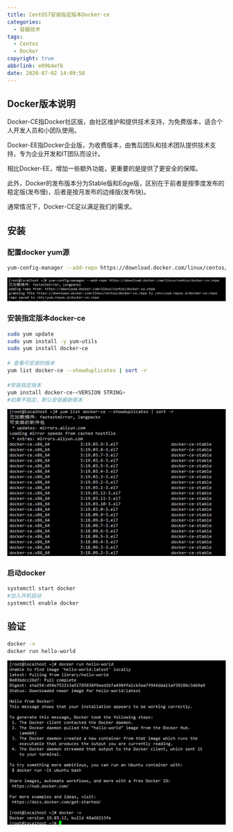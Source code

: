 ```yaml
---
title: CentOS7安装指定版本Docker-ce
categories:
  - 容器技术
tags:
  - Centos
  - Docker
copyright: true
abbrlink: e09b4ef6
date: 2020-07-02 14:09:58
---
```


## **Docker版本说明**

Docker-CE指Docker社区版，由社区维护和提供技术支持，为免费版本，适合个人开发人员和小团队使用。

Docker-EE指Docker企业版，为收费版本，由售后团队和技术团队提供技术支持，专为企业开发和IT团队而设计。

相比Docker-EE，增加一些额外功能，更重要的是提供了更安全的保障。

此外，Docker的发布版本分为Stable版和Edge版，区别在于前者是按季度发布的稳定版(发布慢)，后者是按月发布的边缘版(发布快)。

通常情况下，Docker-CE足以满足我们的需求。



<!--more-->

## 安装

### 配置docker yum源

```bash
yum-config-manager --add-repo https://download.docker.com/linux/centos/docker-ce.repo
```

![](CentOS7安装指定版本Docker-ce/1.png)

### 安装指定版本docker-ce

```bash
sudo yum update
sudo yum install -y yum-utils
sudo yum install docker-ce

# 查看可安装的版本
yum list docker-ce --showduplicates | sort -r

#安装指定版本
yum install docker-ce-<VERSION STRING>
#如果不指定，默认安装最新版本
```

![](CentOS7安装指定版本Docker-ce/2.png)

### 启动docker

```bash
systemctl start docker
#加入开机启动
systemctl enable docker
```

## 验证

```bash
docker -v
docker run hello-world
```

![](CentOS7安装指定版本Docker-ce/3.png)